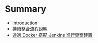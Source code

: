 # Summary

* [Introduction](README.md)
* [持續整合流程說明](CI-flow/README.md)
* [透過 Docker 搭配 Jenkins 進行專案建置](README.md)
